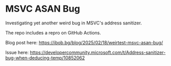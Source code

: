 # MSVC ASAN Bug

Investigating yet another weird bug in MSVC's address sanitizer.

The repo includes a repro on GitHub Actions.

Blog post here: https://ibob.bg/blog/2025/02/18/weirtest-msvc-asan-bug/

Issue here: https://developercommunity.microsoft.com/t/Address-sanitizer-bug-when-deducing-temp/10852062

